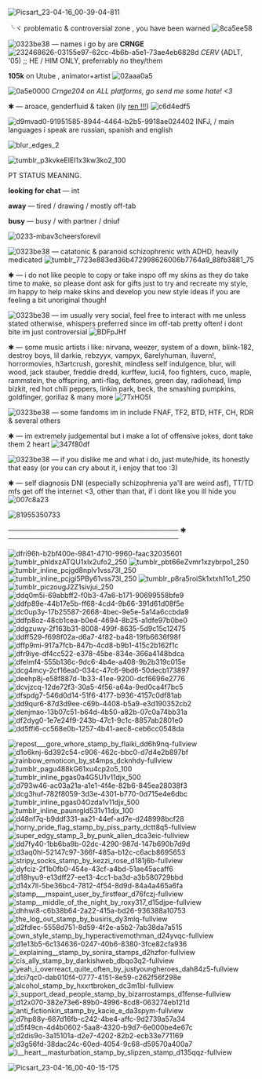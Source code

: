 ![Picsart_23-04-16_00-39-04-811](https://user-images.githubusercontent.com/129624783/233168433-df2d629e-0880-478a-870a-37214029e0eb.png)



╰ヾ problematic & controversial zone , you have been warned ![8ca5ee58](https://user-images.githubusercontent.com/129624783/233168673-db8b20c6-9669-4866-b5f1-3ef3d06d08c2.gif)




⁠![0323be38](https://user-images.githubusercontent.com/129624783/233168790-fc603df2-7471-44a9-a939-f61bf672391b.gif)
 — names i go by are **CRNGE** ![232468626-03155e97-62cc-4b6b-a5e1-73ae4eb6828d](https://user-images.githubusercontent.com/129624783/233169758-292e306c-125b-436b-ba34-70acc7b71b54.gif)
 *CERV* (ADLT, '05) ;; HE / HIM ONLY, preferrably no they/them 



**105k** on Utube , animator+artist ![02aaa0a5](https://user-images.githubusercontent.com/129624783/233168753-53511266-1b2a-43bd-a2e7-e34590978c0c.gif)



![0a5e0000](https://user-images.githubusercontent.com/129624783/233169924-263e6a02-f407-4d21-893e-f474c37ede84.gif)
 *Crnge204 on ALL platforms, go send me some hate! <3* 



✱ — aroace, genderfluid & taken (ily [ren !!!](https://github.com/crnge204fan)) ![c6d4edf5](https://user-images.githubusercontent.com/129624783/233169485-162bc415-ec22-4550-821d-b1e995efbdec.gif)


 


 ![d9mvad0-91951585-8944-4464-b2b5-9918ae024402](https://user-images.githubusercontent.com/129624783/233170032-3dada4a8-a8e0-4131-8318-4ff771e6304e.png)
INFJ, / main languages i speak are russian, spanish and english



![blur_edges_2](https://user-images.githubusercontent.com/129624783/233169039-2337d9f6-47c4-4e56-90e3-07a57c821924.png)



![tumblr_p3kvkeElEI1x3kw3ko2_100](https://user-images.githubusercontent.com/129624783/233169261-98715879-e394-444d-86bd-e80f03360a53.gif)







PT STATUS MEANING. 




**looking for chat** —  int

**away** — tired / drawing / mostly off-tab

**busy** — busy / with partner / dniuf



![0233-mbav3cheersforevil](https://user-images.githubusercontent.com/129624783/233170151-9ff83fac-1a1f-4fff-9e8d-89995d965054.gif)






![0323be38](https://user-images.githubusercontent.com/129624783/233170367-868458d5-322e-4820-9501-7654f12a463c.gif) — catatonic & paranoid schizophrenic with ADHD, heavily medicated ![tumblr_7723e883ed36b472998626006b7764a9_88fb3881_75](https://user-images.githubusercontent.com/129624783/233171307-d56f3a97-ef9f-41c3-942c-9f5707a6d5ef.gif)



       
✱ — i do not like people to copy or take inspo off my skins as they do take time to make, so please dont ask for gifts just to try and recreate my style, im happy to help make skins and develop you new style ideas if you are feeling a bit unoriginal though! 

  

![0323be38](https://user-images.githubusercontent.com/129624783/233170367-868458d5-322e-4820-9501-7654f12a463c.gif) — im usually very social, feel free to interact with me unless stated otherwise, whispers preferred since im off-tab pretty often! i dont bite im just controversial ![BDFpJHf](https://user-images.githubusercontent.com/129624783/233171160-7e12b752-929b-470c-bcc5-55a6a1fece8e.gif)




✱ — some music artists i like: nirvana, weezer, system of a down, blink-182, destroy boys, lil darkie, rebzyyx, vampyx, 6arelyhuman, iluvern!, horrormovies, h3artcrush, goreshit, mindless self indulgence, blur, will wood, jack stauber, freddie dredd, kurffew, luci4, foo fighters, cuco, maple, rammstein, the offspring, anti-flag, deftones, green day, radiohead, limp bizkit, red hot chili peppers, linkin park, beck, the smashing pumpkins, goldfinger, gorillaz & many more ![7TxHO5l](https://user-images.githubusercontent.com/129624783/233171119-b5e47b50-c9b6-4330-8ea8-849fef6db76e.gif)




![0323be38](https://user-images.githubusercontent.com/129624783/233170367-868458d5-322e-4820-9501-7654f12a463c.gif) — some fandoms im in include FNAF, TF2, BTD, HTF, CH, RDR & several others  



✱ — im extremely judgemental but i make a lot of offensive jokes, dont take them 2 heart ![347f80df](https://user-images.githubusercontent.com/129624783/233170861-49e5b2ad-acb8-4394-8fa7-a94e40cb3392.gif)



![0323be38](https://user-images.githubusercontent.com/129624783/233170367-868458d5-322e-4820-9501-7654f12a463c.gif) — if you dislike me and what i do, just mute/hide, its honestly that easy (or you can cry about it, i enjoy that too :3) 



✱ — self diagnosis DNI (especially schizophrenia ya'll are weird asf), TT/TD mfs get off the internet <3, other than that, if i dont like you ill hide you ![007c8a23](https://user-images.githubusercontent.com/129624783/233171074-a3d734db-face-40dd-b828-d88abfb79d37.png)




![81955350733](https://user-images.githubusercontent.com/129624783/233171382-69019c28-fa25-4ff9-9f2d-17dac7db4aff.png)



─────────────────────────────────── ✱ ───────────────────────────────────





![dfri96h-b2bf400e-9841-4710-9960-faac32035601](https://user-images.githubusercontent.com/129624783/229316445-9124c2c1-872f-4b5f-8d75-d593a17bda60.gif)
![tumblr_phldxzATQU1xlx2ufo2_250](https://user-images.githubusercontent.com/129624783/229315919-82016dba-5593-4f45-ba54-07df7779b438.gif) ![tumblr_pbt66eZvmr1xzybrpo1_250](https://user-images.githubusercontent.com/129624783/229315925-06c0691a-88d5-4ca6-a334-94d027ac3e50.gif) ![tumblr_inline_pcjgd8nplv1vss73l_250](https://user-images.githubusercontent.com/129624783/229315949-a98b4387-4c6b-45c1-8522-764439841219.gif) ![tumblr_inline_pcjgi5PBy61vss73l_250](https://user-images.githubusercontent.com/129624783/229315953-ed81a493-40ca-472a-9671-358f72fc6d42.gif) ![tumblr_p8ra5roiSk1xtxh11o1_250](https://user-images.githubusercontent.com/129624783/229315960-807f39e0-3b45-4b0e-98ef-9ec19a1a1ebd.gif) ![tumblr_piczougJ2Z1sivjui_250](https://user-images.githubusercontent.com/129624783/229315985-87d9185d-f366-4954-87ac-245658c4a5e5.gif)![ddq0m5i-69abbff2-f0b3-47a6-b171-90699558bfe9](https://user-images.githubusercontent.com/129624783/229316011-4ea19c82-f144-4cd6-b920-f90570cc2997.gif) ![ddfp89e-44b17e5b-ff68-4cd4-9b66-391d61d08f5e](https://user-images.githubusercontent.com/129624783/229316012-c3b4a1ab-03c4-4156-8169-8303ce3ed7ab.gif) ![dc0up3y-17b25587-2668-4bec-9e5e-5a14a6ccbda9](https://user-images.githubusercontent.com/129624783/229316014-a955244a-3f15-4c4a-9cf0-892b66831af4.gif) ![ddfp8oz-48cb1cea-b0e4-4694-8b25-a1dfe97b0be0](https://user-images.githubusercontent.com/129624783/229316015-e91f151e-775c-4935-9a4d-7187e16eaefa.gif) ![ddgzuwy-2f163b31-8008-499f-8635-5d9c15c12475](https://user-images.githubusercontent.com/129624783/229316019-544dfeb4-1fdf-444f-af9d-e35f1c29dcbe.gif) ![ddff529-f698f02a-d6a7-4f82-ba48-19fb6636f98f](https://user-images.githubusercontent.com/129624783/229316415-dedb0667-58d8-46d9-8eaa-92ef93ff4d0a.gif) ![dffp9mi-917a7fcb-847b-4cd8-b9b1-415c2b162f1c](https://user-images.githubusercontent.com/129624783/229316420-d53d076f-bfdf-46bc-afd4-15c1f0e055c6.gif) ![dfr9iye-df4cc522-e378-45be-834e-366a4148bdca](https://user-images.githubusercontent.com/129624783/229316425-b0beb30a-1f11-446c-8e2d-304f8293c509.gif) ![dfelmf4-555b136c-9dc6-4b4e-a408-9b2b319c015e](https://user-images.githubusercontent.com/129624783/229316429-d6646ac2-4b55-49ed-8d19-0d3bddfe178f.gif) ![dcg4mcy-2cf16ea0-034c-47c6-9bd6-50decb173897](https://user-images.githubusercontent.com/129624783/229316465-637ae4ff-b260-4949-985b-aa3f0fb0bc6a.gif) ![deehp8j-e58f887d-1b33-41ee-9200-dcf6696e2776](https://user-images.githubusercontent.com/129624783/229317659-1f3ca02a-5524-4a00-858d-98d66ba5f5a2.gif) ![dcvjzcq-12de72f3-30a5-4f56-a64a-9ed0ca4f7bc5](https://user-images.githubusercontent.com/129624783/229317706-bea1903b-b9bf-4265-af5d-e8cda10eaead.gif) ![dfspdg7-546d0d14-51f6-4177-b936-4157c0df81ab](https://user-images.githubusercontent.com/129624783/229385925-f8df0a1d-755d-41e7-a166-b6e75cb88a4c.gif) ![dd9qur6-87d3d9ee-c69b-4408-b5a9-e3d190352cb2](https://user-images.githubusercontent.com/129624783/229385929-bee56017-7ab7-449b-889c-f74a9f087618.gif) ![denjmao-13b07c51-b64d-4b50-a82b-07c0a74bb31a](https://user-images.githubusercontent.com/129624783/229385935-c479173a-0e39-467a-a782-24b06e57eb09.gif) ![df2dyg0-1e7e24f9-243b-47c1-9c1c-8857ab2801e0](https://user-images.githubusercontent.com/129624783/229385942-3f058a8f-4a0d-491a-a832-8ef37802ece4.gif) ![dd5ffi6-cc568e0b-1257-4b41-aec8-ceb6cc0548da](https://user-images.githubusercontent.com/129624783/229385953-f56b200c-7af0-41db-81ca-2675711f3595.gif) 











![repost___gore_whore_stamp_by_flaiki_dd6h9nq-fullview](https://user-images.githubusercontent.com/129624783/230548530-d00c2fac-71f7-4b08-b848-010f517b87f5.png)
![d1o6knj-6d392c54-c906-462c-bbc0-d7d4e2b897bf](https://user-images.githubusercontent.com/129624783/229316513-6c340ab2-878a-40d0-8fe6-520416f64e2d.gif) ![rainbow_emoticon_by_st4mps_dcknhdy-fullview](https://user-images.githubusercontent.com/129624783/229316518-e595c87a-b48a-4087-97e7-a3dc37b326f6.png) ![tumblr_pagu488kG61xu4cp2o5_100](https://user-images.githubusercontent.com/129624783/229316524-58c170bb-423d-4c58-ade1-53cb7543bf7e.gif) ![tumblr_inline_pgas0a4G5U1v11djx_500](https://user-images.githubusercontent.com/129624783/229316532-b60eb444-6934-429c-92d4-30372d661165.png) ![d793w46-ac03a21a-a1e1-4f4e-82b6-845ea28038f3](https://user-images.githubusercontent.com/129624783/229316537-d37e9501-1d3e-42fa-88ba-45432ce742cd.png) ![dcg3huf-782f8059-3d3e-4301-b770-0d715e4e6dbc](https://user-images.githubusercontent.com/129624783/229316540-c9a68461-87d7-40be-ac1d-951e4ecef42a.png) ![tumblr_inline_pgas04Ozda1v11djx_500](https://user-images.githubusercontent.com/129624783/229316542-7a232828-bba6-4f80-9450-14c61ac7b7bf.png) ![tumblr_inline_paunrgld531v11djx_100](https://user-images.githubusercontent.com/129624783/229316545-90130963-2866-4b35-919b-61b51749281f.gif) ![d48nf7q-b9ddf331-aa21-44ef-ad7e-d248998bcf28](https://user-images.githubusercontent.com/129624783/229316554-36f2fb59-f940-42a0-a918-e25bdbe2577e.gif) ![horny_pride_flag_stamp_by_piss_party_dctt8q5-fullview](https://user-images.githubusercontent.com/129624783/229316564-8813e36b-6cd4-46f8-8cd6-e199c79408bc.jpg) ![super_edgy_stamp_3_by_punk_alien_dca3eic-fullview](https://user-images.githubusercontent.com/129624783/229317362-b18b4f81-808d-472f-962d-e9f8ce922a09.png) ![dd7fy40-1bb6ba9b-02dc-4290-987d-147b690b7d9d](https://user-images.githubusercontent.com/129624783/229317418-86f9141f-88fe-4642-a333-7c00556ca0ad.gif) ![d3aq0hl-52147c97-366f-485a-b12c-c6acb8695653](https://user-images.githubusercontent.com/129624783/229317487-84f6c813-f12f-4169-9536-787700c14635.gif) ![stripy_socks_stamp_by_kezzi_rose_d181j6b-fullview](https://user-images.githubusercontent.com/129624783/229317525-66a39a3b-429b-44bf-921f-2e94e03a1fc4.png) ![dyfciz-2f1b0fb0-454e-43cf-a4bd-51ae45acaff6](https://user-images.githubusercontent.com/129624783/229319227-2a319283-5718-4c08-9046-8cf949aeb25c.gif) ![d18hyu9-e13dff27-ee13-4cc1-ba3d-a3b580729bbd](https://user-images.githubusercontent.com/129624783/229319233-0f1a212b-c2db-45c6-ae02-ff723fb8d3b9.gif) ![d14x7ll-5be36bc4-7812-4f54-8d9d-84a4a465a6fa](https://user-images.githubusercontent.com/129624783/229319240-c3457518-f44a-4ed4-942e-ddc8b804e8ab.gif) ![stamp___mspaint_user_by_firstfear_d76fczj-fullview](https://user-images.githubusercontent.com/129624783/229319245-09c5086a-063e-4569-a489-74febee1c4a6.png) ![stamp__middle_of_the_night_by_roxy317_d15djpe-fullview](https://user-images.githubusercontent.com/129624783/229319264-ab54eccc-c134-410a-8aa7-1d15e4b98eeb.png) ![dhhwi8-c6b38b64-2a22-415a-bd26-936388a10753](https://user-images.githubusercontent.com/129624783/229319268-04694afc-70c4-4023-b2de-82113e0b2d72.gif) ![the_log_out_stamp_by_busiris_dy3mlq-fullview](https://user-images.githubusercontent.com/129624783/229319275-781de095-f40d-4f91-a591-a4a33cdaf7d0.png) ![d2fdlec-5558d751-8d59-4f2e-a5b2-7ab38da7a515](https://user-images.githubusercontent.com/129624783/229319282-32fa0031-4232-467f-87d6-767567b86716.gif) ![own_style_stamp_by_hyperactivemothman_d24yvqc-fullview](https://user-images.githubusercontent.com/129624783/229319284-300b303e-6ae3-4909-ad3f-6641c33b794c.jpg) ![d1e13b5-6c134636-0247-40b6-8380-3fce82cfa936](https://user-images.githubusercontent.com/129624783/229319287-27d0bbc6-14f2-4e44-a6f9-f45e22b7b870.gif) ![_explaining__stamp_by_sonira_stamps_d2hzfor-fullview](https://user-images.githubusercontent.com/129624783/229319297-bc6fe599-0b14-495d-906e-5e5f1100fe3b.png) ![cis_ally_stamp_by_darkishweb_dbqo3q2-fullview](https://user-images.githubusercontent.com/129624783/229319610-e249e3d2-3c7a-45db-9f48-2bbaff343660.png) ![yeah_i_overreact_quite_often_by_justyoungheroes_dah84z5-fullview](https://user-images.githubusercontent.com/129624783/229385491-ee669e05-1165-460a-a414-cb16a1b25c49.png) ![dci7qc0-dab010f4-0777-4151-8e59-c262f56f298e](https://user-images.githubusercontent.com/129624783/229652779-3f494230-94f2-4204-aac8-8522323921c2.png) ![alcohol_stamp_by_hxxrtbroken_dc3m1bl-fullview](https://user-images.githubusercontent.com/129624783/233171611-2b7d440d-e754-4a57-abf4-2b7b611564f7.png) ![i_support_dead_people_stamp_by_bizarrostamps_d1fense-fullview](https://user-images.githubusercontent.com/129624783/233171666-f43451f6-3bbc-4634-bdc1-d3edf29bc09f.png) ![d12x070-382e73e6-89b0-4996-8cd8-063274eb121d](https://user-images.githubusercontent.com/129624783/233171693-0c78dc23-2b61-423c-ac28-9c3a8f079cf9.jpg) ![anti_fictionkin_stamp_by_kacie_e_da3spym-fullview](https://user-images.githubusercontent.com/129624783/233171704-40c368e9-cebc-40bd-ad8c-5f44dab63fa7.png) ![d7hp88y-687d16fb-c242-4be4-affc-9d2739a57a34](https://user-images.githubusercontent.com/129624783/233171741-d4a62ac4-45f8-4ced-9e6a-42c7e92b37b9.gif) ![d5f49cn-4d4b0602-5aa8-4320-b9d7-6e000be4e67c](https://user-images.githubusercontent.com/129624783/233171767-11a9e615-11c9-410e-b595-6e0b2b9ab234.gif) ![d2dis9o-3a15101a-d2e7-4202-82b2-ecb33e771169](https://user-images.githubusercontent.com/129624783/233171786-16e53261-0ad5-4f9d-9e66-094677d1d9b9.png) ![d3g56fd-38dac24c-60ed-4054-9c68-d59570a400a7](https://user-images.githubusercontent.com/129624783/233171831-f852a3fa-fe88-4cdd-9cb6-fe816d80e286.png) ![i__heart__masturbation_stamp_by_slipzen_stamp_d135qqz-fullview](https://user-images.githubusercontent.com/129624783/233171961-b693461b-ce7c-4582-aff6-b906784b2f01.png)












![Picsart_23-04-16_00-40-15-175](https://user-images.githubusercontent.com/129624783/233171526-e0379c99-2e8e-457d-87eb-707feef7579a.png)





































